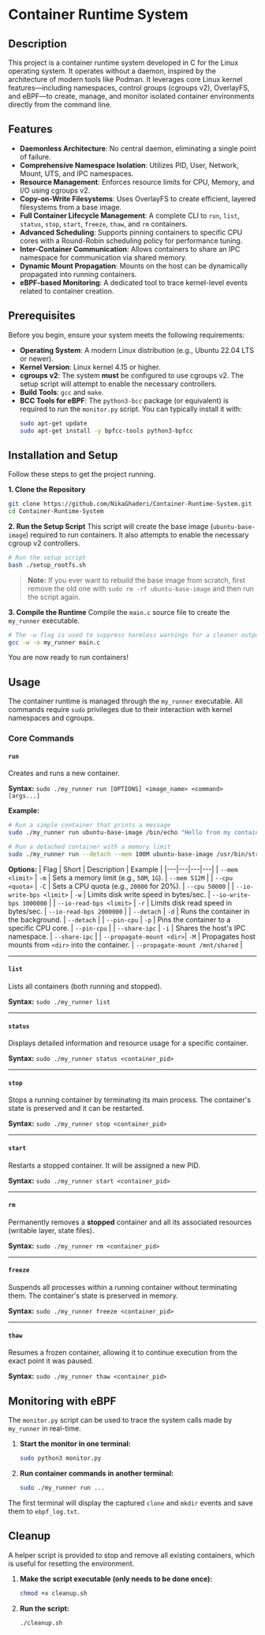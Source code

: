 # Container Runtime System

## Description
This project is a container runtime system developed in C for the Linux operating system. It operates without a daemon, inspired by the architecture of modern tools like Podman. It leverages core Linux kernel features—including namespaces, control groups (cgroups v2), OverlayFS, and eBPF—to create, manage, and monitor isolated container environments directly from the command line.

## Features
- **Daemonless Architecture**: No central daemon, eliminating a single point of failure.
- **Comprehensive Namespace Isolation**: Utilizes PID, User, Network, Mount, UTS, and IPC namespaces.
- **Resource Management**: Enforces resource limits for CPU, Memory, and I/O using cgroups v2.
- **Copy-on-Write Filesystems**: Uses OverlayFS to create efficient, layered filesystems from a base image.
- **Full Container Lifecycle Management**: A complete CLI to `run`, `list`, `status`, `stop`, `start`, `freeze`, `thaw`, and `rm` containers.
- **Advanced Scheduling**: Supports pinning containers to specific CPU cores with a Round-Robin scheduling policy for performance tuning.
- **Inter-Container Communication**: Allows containers to share an IPC namespace for communication via shared memory.
- **Dynamic Mount Propagation**: Mounts on the host can be dynamically propagated into running containers.
- **eBPF-based Monitoring**: A dedicated tool to trace kernel-level events related to container creation.

## Prerequisites
Before you begin, ensure your system meets the following requirements:
- **Operating System**: A modern Linux distribution (e.g., Ubuntu 22.04 LTS or newer).
- **Kernel Version**: Linux kernel 4.15 or higher.
- **cgroups v2**: The system **must** be configured to use cgroups v2. The setup script will attempt to enable the necessary controllers.
- **Build Tools**: `gcc` and `make`.
- **BCC Tools for eBPF**: The `python3-bcc` package (or equivalent) is required to run the `monitor.py` script. You can typically install it with:
  ```bash
  sudo apt-get update
  sudo apt-get install -y bpfcc-tools python3-bpfcc


## Installation and Setup

Follow these steps to get the project running.

**1. Clone the Repository**

```bash
git clone https://github.com/NikaGhaderi/Container-Runtime-System.git
cd Container-Runtime-System
```

**2. Run the Setup Script**
This script will create the base image (`ubuntu-base-image`) required to run containers. It also attempts to enable the necessary cgroup v2 controllers.

```bash
# Run the setup script
bash ./setup_rootfs.sh
```

> **Note:** If you ever want to rebuild the base image from scratch, first remove the old one with `sudo rm -rf ubuntu-base-image` and then run the script again.

**3. Compile the Runtime**
Compile the `main.c` source file to create the `my_runner` executable.

```bash
# The -w flag is used to suppress harmless warnings for a cleaner output
gcc -w -o my_runner main.c
```

You are now ready to run containers\!

## Usage

The container runtime is managed through the `my_runner` executable. All commands require `sudo` privileges due to their interaction with kernel namespaces and cgroups.

### Core Commands

#### `run`

Creates and runs a new container.

**Syntax:**
`sudo ./my_runner run [OPTIONS] <image_name> <command> [args...]`

**Example:**

```bash
# Run a simple container that prints a message
sudo ./my_runner run ubuntu-base-image /bin/echo "Hello from my container!"

# Run a detached container with a memory limit
sudo ./my_runner run --detach --mem 100M ubuntu-base-image /usr/bin/stress -c 1
```

**Options:**
| Flag | Short | Description | Example |
|---|---|---|---|
| `--mem <limit>` | `-m` | Sets a memory limit (e.g., `50M`, `1G`). | `--mem 512M` |
| `--cpu <quota>` | `-C` | Sets a CPU quota (e.g., `20000` for 20%). | `--cpu 50000` |
| `--io-write-bps <limit>` | `-w` | Limits disk write speed in bytes/sec. | `--io-write-bps 1000000` |
| `--io-read-bps <limit>` | `-r` | Limits disk read speed in bytes/sec. | `--io-read-bps 2000000` |
| `--detach` | `-d` | Runs the container in the background. | `--detach` |
| `--pin-cpu` | `-p` | Pins the container to a specific CPU core. | `--pin-cpu` |
| `--share-ipc` | `-i` | Shares the host's IPC namespace. | `--share-ipc` |
| `--propagate-mount <dir>`| `-M` | Propagates host mounts from `<dir>` into the container. | `--propagate-mount /mnt/shared` |

-----

#### `list`

Lists all containers (both running and stopped).

**Syntax:**
`sudo ./my_runner list`

-----

#### `status`

Displays detailed information and resource usage for a specific container.

**Syntax:**
`sudo ./my_runner status <container_pid>`

-----

#### `stop`

Stops a running container by terminating its main process. The container's state is preserved and it can be restarted.

**Syntax:**
`sudo ./my_runner stop <container_pid>`

-----

#### `start`

Restarts a stopped container. It will be assigned a new PID.

**Syntax:**
`sudo ./my_runner start <container_pid>`

-----

#### `rm`

Permanently removes a **stopped** container and all its associated resources (writable layer, state files).

**Syntax:**
`sudo ./my_runner rm <container_pid>`

-----

#### `freeze`

Suspends all processes within a running container without terminating them. The container's state is preserved in memory.

**Syntax:**
`sudo ./my_runner freeze <container_pid>`

-----

#### `thaw`

Resumes a frozen container, allowing it to continue execution from the exact point it was paused.

**Syntax:**
`sudo ./my_runner thaw <container_pid>`

## Monitoring with eBPF

The `monitor.py` script can be used to trace the system calls made by `my_runner` in real-time.

1.  **Start the monitor in one terminal:**
    ```bash
    sudo python3 monitor.py
    ```
2.  **Run container commands in another terminal:**
    ```bash
    sudo ./my_runner run ...
    ```

The first terminal will display the captured `clone` and `mkdir` events and save them to `ebpf_log.txt`.

## Cleanup

A helper script is provided to stop and remove all existing containers, which is useful for resetting the environment.

1.  **Make the script executable (only needs to be done once):**
    ```bash
    chmod +x cleanup.sh
    ```
2.  **Run the script:**
    ```bash
    ./cleanup.sh
    ```